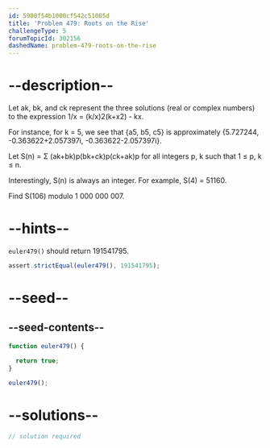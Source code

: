 ```yaml
---
id: 5900f54b1000cf542c51005d
title: 'Problem 479: Roots on the Rise'
challengeType: 5
forumTopicId: 302156
dashedName: problem-479-roots-on-the-rise
---
```


# --description--

Let ak, bk, and ck represent the three solutions (real or complex numbers) to the expression 1/x = (k/x)2(k+x2) - kx.

For instance, for k = 5, we see that {a5, b5, c5} is approximately {5.727244, -0.363622+2.057397i, -0.363622-2.057397i}.

Let S(n) = Σ (ak+bk)p(bk+ck)p(ck+ak)p for all integers p, k such that 1 ≤ p, k ≤ n.

Interestingly, S(n) is always an integer. For example, S(4) = 51160.

Find S(106) modulo 1 000 000 007.

# --hints--

`euler479()` should return 191541795.

```js
assert.strictEqual(euler479(), 191541795);
```

# --seed--

## --seed-contents--

```js
function euler479() {

  return true;
}

euler479();
```

# --solutions--

```js
// solution required
```
